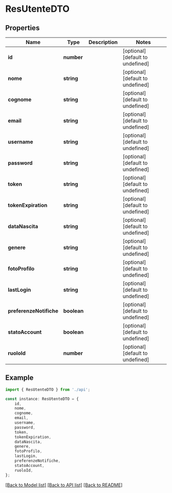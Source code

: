 # ResUtenteDTO


## Properties

Name | Type | Description | Notes
------------ | ------------- | ------------- | -------------
**id** | **number** |  | [optional] [default to undefined]
**nome** | **string** |  | [optional] [default to undefined]
**cognome** | **string** |  | [optional] [default to undefined]
**email** | **string** |  | [optional] [default to undefined]
**username** | **string** |  | [optional] [default to undefined]
**password** | **string** |  | [optional] [default to undefined]
**token** | **string** |  | [optional] [default to undefined]
**tokenExpiration** | **string** |  | [optional] [default to undefined]
**dataNascita** | **string** |  | [optional] [default to undefined]
**genere** | **string** |  | [optional] [default to undefined]
**fotoProfilo** | **string** |  | [optional] [default to undefined]
**lastLogin** | **string** |  | [optional] [default to undefined]
**preferenzeNotifiche** | **boolean** |  | [optional] [default to undefined]
**statoAccount** | **boolean** |  | [optional] [default to undefined]
**ruoloId** | **number** |  | [optional] [default to undefined]

## Example

```typescript
import { ResUtenteDTO } from './api';

const instance: ResUtenteDTO = {
    id,
    nome,
    cognome,
    email,
    username,
    password,
    token,
    tokenExpiration,
    dataNascita,
    genere,
    fotoProfilo,
    lastLogin,
    preferenzeNotifiche,
    statoAccount,
    ruoloId,
};
```

[[Back to Model list]](../README.md#documentation-for-models) [[Back to API list]](../README.md#documentation-for-api-endpoints) [[Back to README]](../README.md)
